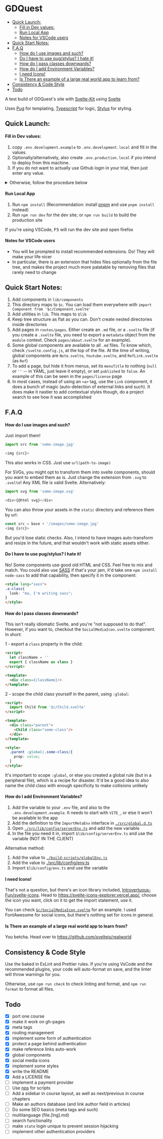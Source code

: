 # GDQuest <!-- omit in toc -->

- [Quick Launch:](#quick-launch)
    - [Fill in Dev values:](#fill-in-dev-values)
    - [Run Local App](#run-local-app)
    - [Notes for VSCode users](#notes-for-vscode-users)
- [Quick Start Notes:](#quick-start-notes)
- [F.A.Q](#faq)
    - [How do I use images and such?](#how-do-i-use-images-and-such)
    - [Do I have to use pug/stylus? I hate it!](#do-i-have-to-use-pugstylus-i-hate-it)
    - [How do I pass classes downwards?](#how-do-i-pass-classes-downwards)
    - [How do I add Environment Variables?](#how-do-i-add-environment-variables)
    - [I need Icons!](#i-need-icons)
    - [Is There an example of a large real world app to learn from?](#is-there-an-example-of-a-large-real-world-app-to-learn-from)
- [Consistency & Code Style](#consistency--code-style)
- [Todo](#todo)

A test build of GDQuest's site with [Svelte-Kit](https://kit.svelte.dev/docs) using [Svelte](https://svelte.dev/docs)

Uses [Pug](https://pugjs.org/api/getting-started.html) for templating, [Typescript](https://www.typescriptlang.org/) for logic, [Stylus](https://stylus-lang.com/) for styling.

## Quick Launch:

#### Fill in Dev values:

1. copy `.env.development.example` to `.env.development.local` and fill in the values.
2. Optionally/alternatively, also create `.env.production.local` if you intend to deploy from this machine.
3. If you do not want to actually use Github login in your trial, then just enter any value.

<details> 
<summary>Otherwise, follow the procedure below</summary>

1. head to https://github.com/settings/applications/new
2. Create a new application, set its URL to `http://localhost:3000`, and its callback URL to `http://localhost:3000/profile/callback`. Use any value you like for every other field.
3. Click <kbd>Register Application</kbd>

</details>


#### Run Local App

1. Run `npm install` (Recommendation: install [pnpm](https://pnpm.io/) and use `pnpm install` instead)
2. Run `npm run dev` for the dev site; or `npm run build` to build the production site

If you're using VSCode, <kbd>F5</kbd> will run the dev site and open firefox

#### Notes for VSCode users

- You will be prompted to install recommended extensions. Do! They will make your life nicer
- In particular, there is an extension that hides files optionally from the file tree, and makes the project much more palatable by removing files that rarely need to change


## Quick Start Notes:

1. Add components in `lib/components`
2. This directory maps to `$c`. You can load them everywhere with `import Component from '$c/Component.svelte'`
3. Add utilities in `lib`. This maps to `$lib`
4. Keep tree structure as flat as you can. Don't create nested directories inside directories
5. Add pages in `routes/pages`. Either create an `.md` file, or a `.svelte` file (if you create a `.svelte` file, you need to export a `metadata` object from the `module` context. Check `pages/about.svelte` for an example).
6. Some global components are available to all `.md` files. To know which, check `/svelte.config.js`, at the top of the file. At the time of writing, global components are `Note.svelte`, `Youtube.svelte`, and `RefLink.svelte` (as `Ref`)
7. To add a page, but hide it from menus, set its `menuTitle` to nothing (`null` or `''` -- in YAML, just leave it empty), or set `published` to `false`. An example of this can be seen in the `pages/license` page
8. In most cases, instead of using an `<a>` tag, use the `Link` component, it does a bunch of magic (auto-detection of external links and such). It does make it nastier to add contextual styles though, do a project search to see how it was accomplished

## F.A.Q

#### How do I use images and such?

Just import them!

```js
import src from 'some-image.jpg'

<img {src}>
```

This also works in CSS. Just use `url(path-to-image)`

For SVGs, you might opt to transform them into svelte components, should you want to embed them as is. Just change the extension from `.svg` to `.svelte`! Any XML file is valid Svelte. Alternatively:

```js
import svg from 'some-image.svg'

<div>{@html svg}</div>
```

You can also throw your assets in the `static` directory and reference them by url:

```js
const src = base + '/images/some-image.jpg'
<img {src}>
```

But you'd lose static checks. Also, I intend to have images auto-transform and resize in the future, and that wouldn't work with static assets either.


#### Do I have to use pug/stylus? I hate it!

No! Some components use good old HTML and CSS. Feel free to mix and match. You could also use [SASS](https://sass-lang.com/) if that's your jam, it'd take one `npm install node-sass` to add that capability, then specify it in the component: 

```html
<style lang="sass">
.a-class{
  look: "ma, I'm writing sass";
}
</style>
```

#### How do I pass classes downwards?

This isn't really idiomatic Svelte, and you're "not supposed to do that". However, if you want to, checkout the `SocialMediaIcon.svelte` component. In short:

1 - export a `class` property in the child:

```html
<script>
  let className = ''
  export { className as class }
</script>

<template>
  <div class={className}/>
</template>
```

2 - scope the child class yourself in the parent, using `:global`:

```html
<script>
  import Child from '$c/Child.svelte'
</script>

<template>
  <div class="parent">
    <Child class="some-class"/>
  </div>
</template>

<style>
  .parent :global(.some-class){
    prop: value;
  }
</style>
```

It's important to scope `:global`, or else you created a global rule (but in a peripheral file), which is a recipe for disaster. It'd be a good idea to also name the child class with enough specificity to make collisions unlikely

#### How do I add Environment Variables?

1. Add the variable to your `.env` file, and also to the `.env.development.example`. It needs to start with `VITE_`, or else it won't be available to the app
2. Add the definition to the `ImportMetaEnv` interface in [`./src/global.d.ts`](./src/global.d.ts)
3. Open [`./src/lib/config/serverEnv.ts`](./src/lib/config/serverEnv.ts) and add the new variable
4. In the file you need it in, import `$lib/config/serverEnv.ts` and use the variable (NOT IN THE CLIENT)

Alternative method:

1. Add the value to [`./build-scripts/globalEnv.js`](./build-scripts/globalEnv.js)
2. Add the value to [./src/lib/config/env.ts](./src/lib/config/env.ts)
3. Import `$lib/config/env.ts` and use the variable

#### I need Icons!

That's not a question, but there's an icon library included, [Introvertuous-Fun/svelte-icons](https://github.com/Introvertuous-Fun/svelte-icons). Head to https://svelte-icons-explorer.vercel.app/, choose the icon you want, click on it to get the import statement, use it.

You can check [`$c/SocialMediaIcon.svelte`](./src/lib/components/SocialMediaIcon.svelte) for an example. I used FontAwesome for social icons, but there's nothing set for icons in general.

#### Is There an example of a large real world app to learn from?

You betcha. Head over to https://github.com/sveltejs/realworld

## Consistency & Code Style

Use the baked in EsLint and Prettier rules. If you're using VsCode and the recommended plugins, your code will auto-format on save, and the linter will throw warnings for you.

Otherwise, use `npm run check` to check linting and format, and `npm run format` to format all files.

## Todo

- [x] port one course
- [x] make it work on gh-pages
- [x] meta tags
- [x] routing management
- [x] implement some form of authentication
- [x] protect a page behind authentication
- [x] make reference links auto-work
- [x] global components
- [x] social media icons
- [x] implement some styles
- [x] write the README
- [x] Add a LICENSE file
- [ ] implement a payment provider
- [ ] Use [nps](https://www.npmjs.com/package/nps) for scripts
- [ ] Add a sidebar in course layout, as well as next/previous in course chapters
- [ ] Make an authors database (and link author field in articles)
- [ ] Do some SEO basics (meta tags and such)
- [ ] multilanguage (file.[lng].md)
- [ ] search functionality
- [ ] make `state` login unique to prevent session hijacking
- [ ] implement other authentication providers